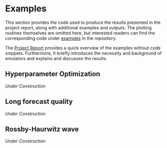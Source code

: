 # Examples

This section provides the code used to produce the results presented in the project report, along with additional examples and outputs. The plotting routines themselves are omitted here, but interested readers can find the corresponding code under [examples](https://github.com/SieglStefan/SpeedyWeatherEmulator.jl/tree/main/utils/examples) in the repository.


The [Project Report](https://github.com/SieglStefan/SpeedyWeatherEmulator.jl/blob/main/ProjectReport.pdf) provides a quick overview of the examples without code snippets. Furthermore, it briefly introduces the necessity and background of  emulators and explains and discusses the results.





## Hyperparameter Optimization
_Under Construction_

## Long forecast quality
_Under Construction_

## Rossby-Haurwitz wave
_Under Construction_